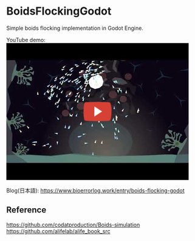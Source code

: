 # BoidsFlockingGodot
Simple boids flocking implementation in Godot Engine.

YouTube demo:  
[![game demo movie](./screenshot/youtube_thumbnail.png)](https://youtu.be/IMv7iNt1baE)

Blog(日本語): https://www.bioerrorlog.work/entry/boids-flocking-godot

## Reference
https://github.com/codatproduction/Boids-simulation  
https://github.com/alifelab/alife_book_src